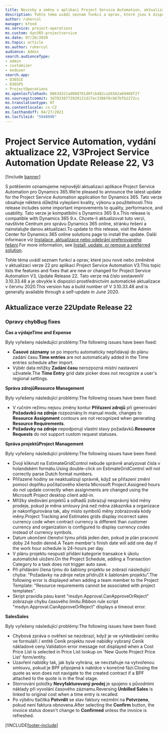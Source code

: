 ```yaml
---
title: Novinky a změny v aplikaci Project Service Automation, aktualizace verze 22, V3
description: Tohle téma uvádí seznam funkcí a oprav, které jsou k dispozici v Project Service Automation, aktualizace verze 22, V3.
author: ruhercul
manager: kfend
ms.service: project-operations
ms.custom: dyn365-projectservice
ms.date: 07/28/2020
ms.topic: article
ms.author: ruhercul
audience: Admin
search.audienceType:
- admin
- customizer
- enduser
search.app:
- D365CE
- D365PS
- ProjectOperations
ms.openlocfilehash: 8863d321ad88d761d0fcbd82ca26562a69468f2f
ms.sourcegitcommit: 3d78338773929121d17ec3386f6cb67bfb2272cc
ms.translationtype: HT
ms.contentlocale: cs-CZ
ms.lasthandoff: 04/27/2021
ms.locfileid: "5948996"
---
```

# <a name="project-service-automation-update-release-22-v3"></a><span data-ttu-id="6ed9f-103">Project Service Automation, vydání aktualizace 22, V3</span><span class="sxs-lookup"><span data-stu-id="6ed9f-103">Project Service Automation Update Release 22, V3</span></span>

[!include [banner](../includes/psa-now-project-operations.md)]

<span data-ttu-id="6ed9f-104">S potěšením oznamujeme nejnovější aktualizaci aplikace Project Service Automation pro Dynamics 365.</span><span class="sxs-lookup"><span data-stu-id="6ed9f-104">We’re pleased to announce the latest update for the Project Service Automation application for Dynamics 365.</span></span> <span data-ttu-id="6ed9f-105">Tato verze obsahuje některá důležitá vylepšení kvality, výkonu a použitelnosti.</span><span class="sxs-lookup"><span data-stu-id="6ed9f-105">This release includes some important improvements to quality, performance, and usability.</span></span> <span data-ttu-id="6ed9f-106">Tato verze je kompatibilní s Dynamics 365 9.x.</span><span class="sxs-lookup"><span data-stu-id="6ed9f-106">This release is compatible with Dynamics 365 9.x.</span></span> <span data-ttu-id="6ed9f-107">Chcete-li aktualizovat tuto verzi, navštivte Centrum pro správu Dynamics 365 online, stránku řešení a nainstalujte danou aktualizaci.</span><span class="sxs-lookup"><span data-stu-id="6ed9f-107">To update to this release, visit the Admin Center for Dynamics 365 online solutions page to install the update.</span></span> <span data-ttu-id="6ed9f-108">Další informace viz [Instalace, aktualizace nebo odebrání preferovaného řešení](/power-platform/admin/install-remove-preferred-solution).</span><span class="sxs-lookup"><span data-stu-id="6ed9f-108">For more information, see [Install, update, or remove a preferred solution](/power-platform/admin/install-remove-preferred-solution).</span></span>

<span data-ttu-id="6ed9f-109">Tohle téma uvádí seznam funkcí a oprav, které jsou nové nebo změněné v aktualizaci verze 22 pro aplikaci Project Service Automation V3.</span><span class="sxs-lookup"><span data-stu-id="6ed9f-109">This topic lists the features and fixes that are new or changed for Project Service Automation V3, Update Release 22.</span></span> <span data-ttu-id="6ed9f-110">Tato verze má číslo sestaveníV 3.10.33.48 a je obvykle k dispozici prostřednictvím automatické aktualizace v červnu 2020.</span><span class="sxs-lookup"><span data-stu-id="6ed9f-110">This version has a build number of V 3.10.33.48 and is generally available through a self-update in June 2020.</span></span>

## <a name="update-release-22"></a><span data-ttu-id="6ed9f-111">Aktualizace verze 22</span><span class="sxs-lookup"><span data-stu-id="6ed9f-111">Update Release 22</span></span>

### <a name="bug-fixes"></a><span data-ttu-id="6ed9f-112">Opravy chyb</span><span class="sxs-lookup"><span data-stu-id="6ed9f-112">Bug fixes</span></span>



<span data-ttu-id="6ed9f-113">**Čas a výdaje**</span><span class="sxs-lookup"><span data-stu-id="6ed9f-113">**Time and Expense**</span></span>

<span data-ttu-id="6ed9f-114">Byly vyřešeny následující problémy:</span><span class="sxs-lookup"><span data-stu-id="6ed9f-114">The following issues have been fixed:</span></span>

- <span data-ttu-id="6ed9f-115">**Časové záznamy** se po importu automaticky nepřidávají do plánu zadání času.</span><span class="sxs-lookup"><span data-stu-id="6ed9f-115">**Time entries** are not automatically added in the Time entries schedule after import.</span></span>
- <span data-ttu-id="6ed9f-116">Výběr data mřížky **Zadání času** nerozpozná místní nastavení uživatele.</span><span class="sxs-lookup"><span data-stu-id="6ed9f-116">The **Time Entry** grid date picker does not recognize a user's regional settings.</span></span>

<span data-ttu-id="6ed9f-117">**Správa zdrojů**</span><span class="sxs-lookup"><span data-stu-id="6ed9f-117">**Resource Management**</span></span>

<span data-ttu-id="6ed9f-118">Byly vyřešeny následující problémy:</span><span class="sxs-lookup"><span data-stu-id="6ed9f-118">The following issues have been fixed:</span></span>

- <span data-ttu-id="6ed9f-119">V ručním režimu nejsou změny kontur **Přiřazení zdrojů** při generování **Požadavků na zdroje** rozpoznány.</span><span class="sxs-lookup"><span data-stu-id="6ed9f-119">In manual mode, changes to **Resource Assignment** contours are not recognized when generating **Resource Requirements**.</span></span>
- <span data-ttu-id="6ed9f-120">**Požadavky na zdroje** nepodporují vlastní stavy požadavků.</span><span class="sxs-lookup"><span data-stu-id="6ed9f-120">**Resource Requests** do not support custom request statuses.</span></span>

<span data-ttu-id="6ed9f-121">**Správa projektů**</span><span class="sxs-lookup"><span data-stu-id="6ed9f-121">**Project Management**</span></span>

<span data-ttu-id="6ed9f-122">Byly vyřešeny následující problémy:</span><span class="sxs-lookup"><span data-stu-id="6ed9f-122">The following issues have been fixed:</span></span>

- <span data-ttu-id="6ed9f-123">Dvojí kliknutí na EstimateGridControl nebude správně analyzovat čísla v holandském formátu.</span><span class="sxs-lookup"><span data-stu-id="6ed9f-123">Using double-click on EstimateGridControl will not correctly parse Dutch format numbers.</span></span>
- <span data-ttu-id="6ed9f-124">Přiřazené hodiny se neaktualizují správně, když se přiřazení změní pomocí doplňku počítačového klienta Microsoft Project.</span><span class="sxs-lookup"><span data-stu-id="6ed9f-124">Assigned hours do not update correctly when assignments are changed using the Microsoft Project desktop client add-in.</span></span>
- <span data-ttu-id="6ed9f-125">Mřížky sledování projektů a odhadů zobrazují nesprávný kód měny prodeje, pokud je měna smlouvy jiná než měna zákazníka a organizace je nakonfigurována tak, aby místo symbolů měny zobrazovala kódy měny.</span><span class="sxs-lookup"><span data-stu-id="6ed9f-125">Project Tracking and Estimates grids display incorrect sales currency code when contract currency is different than customer currency and organization is configured to display currency codes instead of currency symbols.</span></span>
- <span data-ttu-id="6ed9f-126">Datum ukončení členství týmu přidá jeden den, pokud je plán pracovní doby 24 hodin denně.</span><span class="sxs-lookup"><span data-stu-id="6ed9f-126">A Team member's finish date will add one day if the work hour schedule is 24-hours per day.</span></span>
- <span data-ttu-id="6ed9f-127">V plánu projektu nespustí přidání kategorie transakce k úkolu automatické uložení.</span><span class="sxs-lookup"><span data-stu-id="6ed9f-127">On the Project Schedule, adding a Transaction Category to a task does not trigger auto save.</span></span>
- <span data-ttu-id="6ed9f-128">Při přidávání člena týmu do šablony projektu se zobrazí následující chyba: "Požadavky na zdroje nelze přidružit k šablonám projektu".</span><span class="sxs-lookup"><span data-stu-id="6ed9f-128">The following error is displayed when adding a team member to the Project Template: "Resource requirements cannot be associated with project templates".</span></span> 
- <span data-ttu-id="6ed9f-129">Skript pravidla pásu karet "msdyn.Approval.CanApproveOrReject" zobrazuje chybu časového limitu.</span><span class="sxs-lookup"><span data-stu-id="6ed9f-129">Ribbon rule script "msdyn.Approval.CanApproveOrReject" displays a timeout error.</span></span>

<span data-ttu-id="6ed9f-130">**Sales**</span><span class="sxs-lookup"><span data-stu-id="6ed9f-130">**Sales**</span></span>

<span data-ttu-id="6ed9f-131">Byly vyřešeny následující problémy:</span><span class="sxs-lookup"><span data-stu-id="6ed9f-131">The following issues have been fixed:</span></span>

- <span data-ttu-id="6ed9f-132">Chybová zpráva o ověření se nezobrazí, když je ve vyhledávání ceníku ve formuláři / entitě Ceník projektu nové nabídky vybraný Ceník nákladové ceny.</span><span class="sxs-lookup"><span data-stu-id="6ed9f-132">Validation error message not displayed when a Cost Price List is selected in Price List lookup on 'New Quote Project Price List' form/entity.</span></span>
- <span data-ttu-id="6ed9f-133">Uzavření nabídky tak, jak byla vyhrána, se nevztahuje na vytvořenou smlouvu, pokud je BPF připojená k nabídce v konečné fázi.</span><span class="sxs-lookup"><span data-stu-id="6ed9f-133">Closing the quote as won does not navigate to the created contract if a BPF attached to the quote is in the final stage.</span></span>
- <span data-ttu-id="6ed9f-134">Stornování položky **Nevyfakturovaný prodej** je spojeno s původními náklady při vyvolání časového záznamu.</span><span class="sxs-lookup"><span data-stu-id="6ed9f-134">Reversing **Unbilled Sales** is linked to original cost when a time entry is recalled.</span></span>
- <span data-ttu-id="6ed9f-135">Po výběru tlačítka **Potvrdit** se stav faktury nezmění na **Potvrzeno**, pokud není faktura obnovena.</span><span class="sxs-lookup"><span data-stu-id="6ed9f-135">After selecting the **Confirm** button, the invoice status doesn't change to **Confirmed** unless the invoice is refreshed.</span></span>


[!INCLUDE[footer-include](../includes/footer-banner.md)]